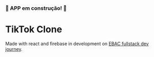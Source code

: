 ### :construction: APP em construção! :construction:

# TikTok Clone

Made with react and firebase in development on [EBAC fullstack dev journey](https://ebaconline.com.br/webinars/prog-jornadafull-2023-03-28-29-30-31-04-01-02-03-04).
